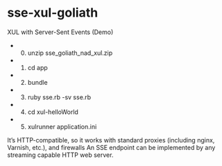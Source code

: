 sse-xul-goliath
===============

XUL with Server-Sent Events (Demo)


* 0) unzip sse_goliath_nad_xul.zip
* 1) cd app
* 2) bundle
* 3) ruby sse.rb -sv sse.rb
* 4) cd xul-helloWorld
* 5) xulrunner application.ini


It’s HTTP-compatible, so it works with standard proxies (including nginx, Varnish, etc.), and  firewalls
An SSE endpoint can be implemented by any streaming capable HTTP web server.
